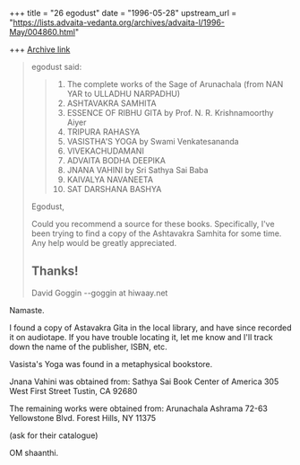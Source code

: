 +++
title = "26 egodust"
date = "1996-05-28"
upstream_url = "https://lists.advaita-vedanta.org/archives/advaita-l/1996-May/004860.html"

+++
[Archive link](https://lists.advaita-vedanta.org/archives/advaita-l/1996-May/004860.html)

> egodust said:
> >
> > 1. The complete works of the Sage of Arunachala (from NAN YAR to
> >              ULLADHU NARPADHU)
> > 2. ASHTAVAKRA SAMHITA
> > 3. ESSENCE OF RIBHU GITA by Prof. N. R. Krishnamoorthy Aiyer
> > 4. TRIPURA RAHASYA
> > 5. VASISTHA'S YOGA by Swami Venkatesananda
> > 6. VIVEKACHUDAMANI
> > 7. ADVAITA BODHA DEEPIKA
> > 8. JNANA VAHINI by Sri Sathya Sai Baba
> > 9. KAIVALYA NAVANEETA
> > 10. SAT DARSHANA BASHYA
> >
> Egodust,
>
>   Could you recommend a source for these books.  Specifically, I've
> been trying to find a copy of the Ashtavakra Samhita for some time.
> Any help would be greatly appreciated.
>
> Thanks!
> --
> David Goggin
> --goggin at hiwaay.net

Namaste.

I found a copy of Astavakra Gita in the local library, and have since
recorded it on audiotape.  If you have trouble locating it, let me know
and I'll track down the name of the publisher, ISBN, etc.

Vasista's Yoga was found in a metaphysical bookstore.

Jnana Vahini was obtained from:
Sathya Sai Book Center of America
305 West First Street
Tustin, CA 92680

The remaining works were obtained from:
Arunachala Ashrama
72-63 Yellowstone Blvd.
Forest Hills, NY 11375

(ask for their catalogue)

OM shaanthi.


